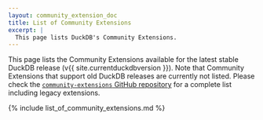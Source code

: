 ```yaml
---
layout: community_extension_doc
title: List of Community Extensions
excerpt: |
  This page lists DuckDB's Community Extensions.
---
```


This page lists the Community Extensions available for the latest stable DuckDB release (v{{ site.currentduckdbversion }}).
Note that Community Extensions that support old DuckDB releases are currently not listed.
Please check the [`community-extensions` GitHub repository](https://github.com/duckdb/community-extensions/tree/main/extensions) for a complete list including legacy extensions.

{% include list_of_community_extensions.md %}
